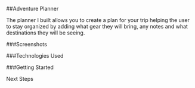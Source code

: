
##Adventure Planner

The planner I built allows you to create a plan for your trip helping the user to stay organized by adding what gear they will bring, any notes and what destinations they will be seeing.

###Screenshots


###Technologies Used


###Getting Started


Next Steps